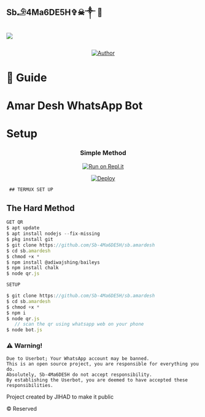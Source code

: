 ## Sb𓄂4Ma6DE5H✞︎☠︎︎༒︎ 🥰

<img src=https://www.linkpicture.com/q/IMG-20210708-WA0035.jpg>
  <p align="center">
    
<a href="#"><img title=""
 src="https://img.shields.io/badge/-amar%20desh-blue?&style=for-the-badge"></a>
 </p>
  <p align="center">
<a href="https://wa.me/919946803234"><img title="Author" src="https://img.shields.io/badge/Author-Amar-Ser/Amar%20Desh?color=Blue&style=for-the-badge&logo=whatsapp"></a>
 </p>
 
 
# 📢 Guide
 


# Amar Desh WhatsApp Bot 

# Setup
<div align="center">

  ### Simple Method
  
[![Run on Repl.it](https://repl.it/badge/github/quiec/whatsAlfa)](https://replit.com/@JihadSabeena123/JULIEMWOL-QR#index.js)

[![Deploy](https://www.herokucdn.com/deploy/button.svg)](https://heroku.com/deploy?template=https://github.com/Sb-4Ma6DE5H/sb.amardesh)
     </div>
     
     ## TERMUX SET UP
  
## The Hard Method

```js
GET QR
$ apt update
$ apt install nodejs --fix-missing
$ pkg install git
$ git clone https://github.com/Sb-4Ma6DE5H/sb.amardesh
$ cd sb.amardesh
$ chmod +x *
$ npm install @adiwajshing/baileys
$ npm install chalk
$ node qr.js
```
      
```js
SETUP

$ git clone https://github.com/Sb-4Ma6DE5H/sb.amardesh
$ cd sb.amardesh
$ chmod +x *
$ npm i
$ node qr.js
   // scan the qr using whatsapp web on your phone
$ node bot.js
```


### ⚠️ Warning! 
```
Due to Userbot; Your WhatsApp account may be banned.
This is an open source project, you are responsible for everything you do. 
Absolutely, Sb-4Ma6DE5H do not accept responsibility.
By establishing the Userbot, you are deemed to have accepted these responsibilities.
```



Project created by JIHAD to make it public

© Reserved
